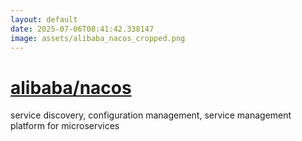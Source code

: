 ```yaml
---
layout: default
date: 2025-07-06T08:41:42.338147
image: assets/alibaba_nacos_cropped.png
---
```


# [alibaba/nacos](https://github.com/alibaba/nacos)

service discovery, configuration management, service management platform for microservices
